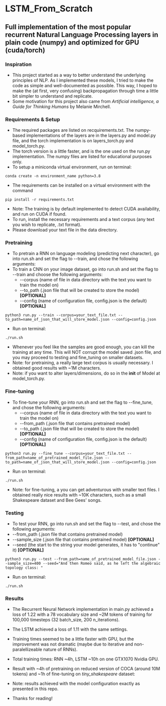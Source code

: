 # LSTM_From_Scratch
## Full implementation of the most popular recurrent Natural Language Processing layers in plain code (numpy) and optimized for GPU (cuda/torch)

### Inspiration
- This project started as a way to better understand the underlying principles of NLP. As I implemented these models, I tried to make the code as simple and well-documented as possible. This way, I hoped to make the (at first, very confusing) backpropagation through time a little bit simpler to understand and replicate.
- Some motivation for this project also came from <i>Artificial intelligence, a Guide for Thinking Humans</i> by Melanie Mirchell.

### Requirements & Setup
- The required packages are listed on recquirements.txt. The numpy-based implementations of the layers are in the layers.py and model.py file, and the torch implementation is on layers_torch.py and model_torch.py.
- The torch version is a little faster, and is the one used on the run.py implementation. The numpy files are listed for educational purposes only.
- To setup a miniconda virtual environment, run on terminal:
```
conda create -n environment_name python=3.8
```
- The requirements can be installed on a virtual environment with the command
```
pip install -r requirements.txt
```
- Note: The training is by default implemented to detect CUDA availability, and run on CUDA if found.
- To run, install the necessary requirements and a text corpus (any text you wish to replicate, .txt format).
- Please download your text file in the data directory.
  
### Pretraining
- To pretrain a RNN on language modeling (predicting next character), go into run.sh and set the flag to --train, and chose the following arguments:
- To train a CNN on your image dataset, go into run.sh and set the flag to --train and choose the following arguments:
  - --corpus (name of file in data directory with the text you want to train the model on) 
  - --to_path (.json file that will be created to store the model) <b>[OPTIONAL]</b>
  - --config (name of configuration file, config.json is the default) <b>[OPTIONAL]</b>
```
python3 run.py --train --corpus=your_text_file.txt --to_path=name_of_json_that_will_store_model.json --config=config.json
```
- Run on terminal:
```
./run.sh
```
- Whenever you feel like the samples are good enough, you can kill the training at any time. This will NOT corrupt the model saved .json file, and you may proceed to testing and fine_tuning on smaller datasets.
- Note: for pretraining, a really large text corpus is usually necessary. I obtained good results with ~1M characters.
- Note: if you want to alter layers/dimensions, do so in the __init__ of Model at model_torch.py.
  
### Fine-tuning
- To fine-tune your RNN, go into run.sh and set the flag to --fine_tune, and chose the following arguments:
  - --corpus (name of file in data directory with the text you want to train the model on) 
  - --from_path (.json file that contains pretrained model)
  - --to_path (.json file that will be created to store the model) <b>[OPTIONAL]</b>
  - --config (name of configuration file, config.json is the default) <b>[OPTIONAL]</b>
```
python3 run.py --fine_tune --corpus=your_text_file.txt --from_path=name_of_pretrained_model_file.json --to_path=name_of_json_that_will_store_model.json --config=config.json
```
- Run on terminal:
```
./run.sh
```
- Note: for fine-tuning, a you can get adventurous with smaller text files. I obtained really nice results with ~10K characters, such as a small Shakespeare dataset and Bee Gees' songs.

### Testing
- To test your RNN, go into run.sh and set the flag to --test, and chose the following arguments:
- --from_path (.json file that contains pretrained model) 
- --sample_size (.json file that contains pretrained model) <b>[OPTIONAL]</b>
- --seed (the start to the string your model generates, it has to "continue" it) <b>[OPTIONAL]</b>

```
python3 run.py --test --from_path=name_of_pretrained_model_file.json --sample_size=400 --seed="And then Romeo said, as he left the algebraic topology class: " 
```
- Run on terminal:
```
./run.sh
```

### Results
- The Recurrent Neural Network implementation in main.py achieved a loss of 1.22 with a 78 vocabulary size and ~2M tokens of training for 100,000 timesteps (32 batch_size, 200 n_iterations).
- The LSTM achieved a loss of 1.11 with the same settings.
- Training times seemed to be a little faster with GPU, but the improvement was not dramatic (maybe due to iterative and non-paralellizeable nature of RNNs).
- Total training times: RNN ~4h, LSTM ~10h on one GTX1070 Nvidia GPU.
- Result with ~4h of pretraining on reduced version of COCA (around 10M tokens) and ~1h of fine-tuning on <i>tiny_shakespeare</i> dataset:
  
- Note: results achieved with the model configuration exactly as presented in this repo.
- Thanks for reading!
